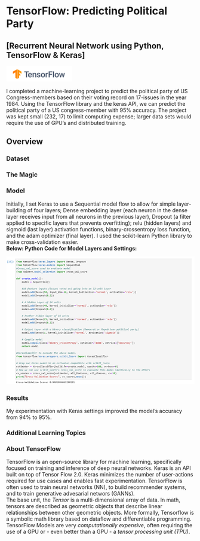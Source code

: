 # TensorFlow: Predicting Political Party
## [Recurrent Neural Network using Python, TensorFlow & Keras]
<p float="left">
 <img src="Images/TFlow.png" width="175" />
</p>

I completed a machine-learning project to predict the political party of US Congress-members based on their voting record on 17-issues in the year 1984. Using the TensorFlow library and the keras API, we can predict the political party of a US congress-member with 95% accuracy. The project was kept small (232, 17) to limit computing expense; larger data sets would require the use of GPU’s and distributed training.

## Overview
### Dataset


### The Magic


### Model
Initially, I set Keras to use a Sequential model flow to allow for simple layer-building of four layers; Dense embedding layer (each neuron in the dense layer receives input from all neurons in the previous layer), Dropout (a filter applied to specific layers that prevents overfitting); relu (hidden layers) and sigmoid (last layer) activation functions, binary-crossentropy loss function, and the adam optimizer (final layer). I used the scikit-learn Python library to make cross-validation easier.<br>
**Below: Python Code for Model Layers and Settings:**
<p float="left">
 <img src="Images/PartyCode.png" width="600" />
</p>

### Results
My experimentation with Keras settings improved the model’s accuracy from 94% to 95%.

### Additional Learning Topics


### About TensorFlow
TensorFlow is an open-source library for machine learning, specifically focused on training and inference of deep neural networks.  Keras is an API built on top of Tensor Flow 2.0.  Keras minimizes the number of user-actions required for use cases and enables fast experimentation.  TensorFlow is often used to train neural networks (NN), to build recommender systems, and to train generative advesarial networs (GANNs).<br>
The base unit, the *Tensor* is a multi-dimensional array of data. In math, tensors are described as geometric objects that describe linear relationships between other geometric objects. More formally, Tensorflow is a symbolic math library based on dataflow and differentiable programming.<br>
TensorFlow Models are very *computationally expensive*, often requiring the use of a GPU or - even better than a GPU - a *tensor processing unit (TPU)*. 


